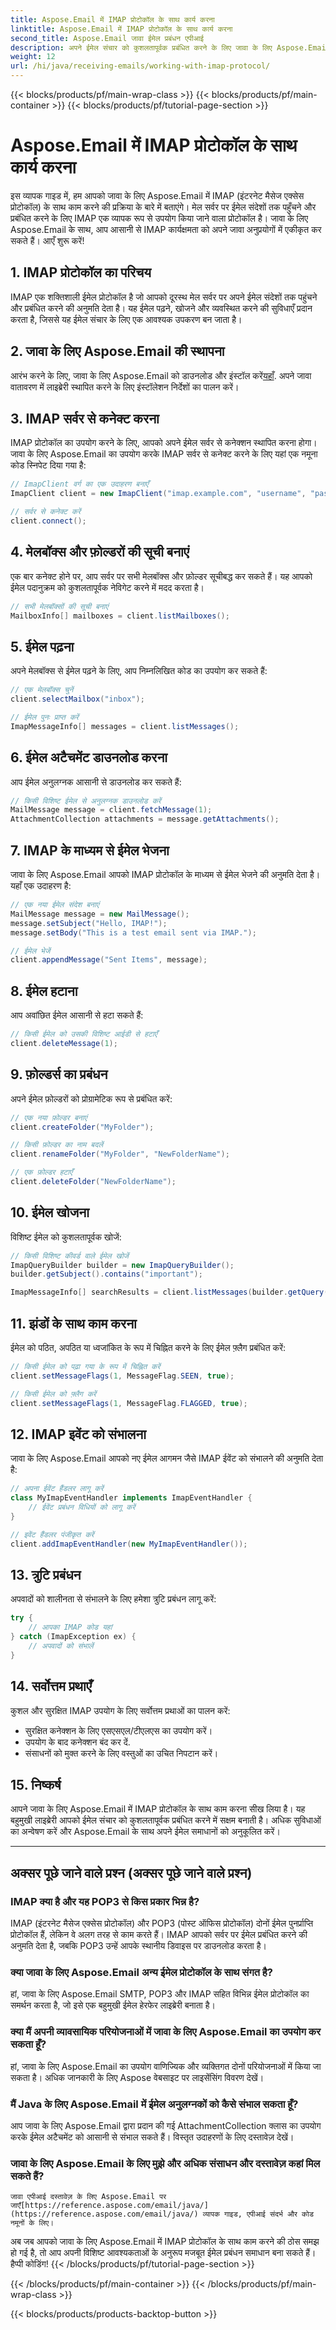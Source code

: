 ```yaml
---
title: Aspose.Email में IMAP प्रोटोकॉल के साथ कार्य करना
linktitle: Aspose.Email में IMAP प्रोटोकॉल के साथ कार्य करना
second_title: Aspose.Email जावा ईमेल प्रबंधन एपीआई
description: अपने ईमेल संचार को कुशलतापूर्वक प्रबंधित करने के लिए जावा के लिए Aspose.Email में IMAP प्रोटोकॉल के साथ काम करना सीखें।
weight: 12
url: /hi/java/receiving-emails/working-with-imap-protocol/
---
```


{{< blocks/products/pf/main-wrap-class >}}
{{< blocks/products/pf/main-container >}}
{{< blocks/products/pf/tutorial-page-section >}}

# Aspose.Email में IMAP प्रोटोकॉल के साथ कार्य करना


इस व्यापक गाइड में, हम आपको जावा के लिए Aspose.Email में IMAP (इंटरनेट मैसेज एक्सेस प्रोटोकॉल) के साथ काम करने की प्रक्रिया के बारे में बताएंगे। मेल सर्वर पर ईमेल संदेशों तक पहुँचने और प्रबंधित करने के लिए IMAP एक व्यापक रूप से उपयोग किया जाने वाला प्रोटोकॉल है। जावा के लिए Aspose.Email के साथ, आप आसानी से IMAP कार्यक्षमता को अपने जावा अनुप्रयोगों में एकीकृत कर सकते हैं। आएँ शुरू करें!


## 1. IMAP प्रोटोकॉल का परिचय

IMAP एक शक्तिशाली ईमेल प्रोटोकॉल है जो आपको दूरस्थ मेल सर्वर पर अपने ईमेल संदेशों तक पहुंचने और प्रबंधित करने की अनुमति देता है। यह ईमेल पढ़ने, खोजने और व्यवस्थित करने की सुविधाएँ प्रदान करता है, जिससे यह ईमेल संचार के लिए एक आवश्यक उपकरण बन जाता है।

## 2. जावा के लिए Aspose.Email की स्थापना

 आरंभ करने के लिए, जावा के लिए Aspose.Email को डाउनलोड और इंस्टॉल करें[यहाँ](https://releases.aspose.com/email/java/). अपने जावा वातावरण में लाइब्रेरी स्थापित करने के लिए इंस्टॉलेशन निर्देशों का पालन करें।

## 3. IMAP सर्वर से कनेक्ट करना

IMAP प्रोटोकॉल का उपयोग करने के लिए, आपको अपने ईमेल सर्वर से कनेक्शन स्थापित करना होगा। जावा के लिए Aspose.Email का उपयोग करके IMAP सर्वर से कनेक्ट करने के लिए यहां एक नमूना कोड स्निपेट दिया गया है:

```java
// ImapClient वर्ग का एक उदाहरण बनाएँ
ImapClient client = new ImapClient("imap.example.com", "username", "password");

// सर्वर से कनेक्ट करें
client.connect();
```

## 4. मेलबॉक्स और फ़ोल्डरों की सूची बनाएं

एक बार कनेक्ट होने पर, आप सर्वर पर सभी मेलबॉक्स और फ़ोल्डर सूचीबद्ध कर सकते हैं। यह आपको ईमेल पदानुक्रम को कुशलतापूर्वक नेविगेट करने में मदद करता है।

```java
// सभी मेलबॉक्सों की सूची बनाएं
MailboxInfo[] mailboxes = client.listMailboxes();
```

## 5. ईमेल पढ़ना

अपने मेलबॉक्स से ईमेल पढ़ने के लिए, आप निम्नलिखित कोड का उपयोग कर सकते हैं:

```java
// एक मेलबॉक्स चुनें
client.selectMailbox("inbox");

// ईमेल पुनः प्राप्त करें
ImapMessageInfo[] messages = client.listMessages();
```

## 6. ईमेल अटैचमेंट डाउनलोड करना

आप ईमेल अनुलग्नक आसानी से डाउनलोड कर सकते हैं:

```java
// किसी विशिष्ट ईमेल से अनुलग्नक डाउनलोड करें
MailMessage message = client.fetchMessage(1);
AttachmentCollection attachments = message.getAttachments();
```

## 7. IMAP के माध्यम से ईमेल भेजना

जावा के लिए Aspose.Email आपको IMAP प्रोटोकॉल के माध्यम से ईमेल भेजने की अनुमति देता है। यहाँ एक उदाहरण है:

```java
// एक नया ईमेल संदेश बनाएं
MailMessage message = new MailMessage();
message.setSubject("Hello, IMAP!");
message.setBody("This is a test email sent via IMAP.");

// ईमेल भेजें
client.appendMessage("Sent Items", message);
```

## 8. ईमेल हटाना

आप अवांछित ईमेल आसानी से हटा सकते हैं:

```java
// किसी ईमेल को उसकी विशिष्ट आईडी से हटाएँ
client.deleteMessage(1);
```

## 9. फ़ोल्डर्स का प्रबंधन

अपने ईमेल फ़ोल्डरों को प्रोग्रामेटिक रूप से प्रबंधित करें:

```java
// एक नया फ़ोल्डर बनाएं
client.createFolder("MyFolder");

// किसी फ़ोल्डर का नाम बदलें
client.renameFolder("MyFolder", "NewFolderName");

// एक फ़ोल्डर हटाएँ
client.deleteFolder("NewFolderName");
```

## 10. ईमेल खोजना

विशिष्ट ईमेल को कुशलतापूर्वक खोजें:

```java
// किसी विशिष्ट कीवर्ड वाले ईमेल खोजें
ImapQueryBuilder builder = new ImapQueryBuilder();
builder.getSubject().contains("important");

ImapMessageInfo[] searchResults = client.listMessages(builder.getQuery());
```

## 11. झंडों के साथ काम करना

ईमेल को पठित, अपठित या ध्वजांकित के रूप में चिह्नित करने के लिए ईमेल फ़्लैग प्रबंधित करें:

```java
// किसी ईमेल को पढ़ा गया के रूप में चिह्नित करें
client.setMessageFlags(1, MessageFlag.SEEN, true);

// किसी ईमेल को फ़्लैग करें
client.setMessageFlags(1, MessageFlag.FLAGGED, true);
```

## 12. IMAP इवेंट को संभालना

जावा के लिए Aspose.Email आपको नए ईमेल आगमन जैसे IMAP ईवेंट को संभालने की अनुमति देता है:

```java
// अपना ईवेंट हैंडलर लागू करें
class MyImapEventHandler implements ImapEventHandler {
    // ईवेंट प्रबंधन विधियों को लागू करें
}

// इवेंट हैंडलर पंजीकृत करें
client.addImapEventHandler(new MyImapEventHandler());
```

## 13. त्रुटि प्रबंधन

अपवादों को शालीनता से संभालने के लिए हमेशा त्रुटि प्रबंधन लागू करें:

```java
try {
    // आपका IMAP कोड यहां
} catch (ImapException ex) {
    // अपवादों को संभालें
}
```

## 14. सर्वोत्तम प्रथाएँ

कुशल और सुरक्षित IMAP उपयोग के लिए सर्वोत्तम प्रथाओं का पालन करें:

- सुरक्षित कनेक्शन के लिए एसएसएल/टीएलएस का उपयोग करें।
- उपयोग के बाद कनेक्शन बंद कर दें.
- संसाधनों को मुक्त करने के लिए वस्तुओं का उचित निपटान करें।

## 15. निष्कर्ष

आपने जावा के लिए Aspose.Email में IMAP प्रोटोकॉल के साथ काम करना सीख लिया है। यह बहुमुखी लाइब्रेरी आपको ईमेल संचार को कुशलतापूर्वक प्रबंधित करने में सक्षम बनाती है। अधिक सुविधाओं का अन्वेषण करें और Aspose.Email के साथ अपने ईमेल समाधानों को अनुकूलित करें।

---

## अक्सर पूछे जाने वाले प्रश्न (अक्सर पूछे जाने वाले प्रश्न)

### IMAP क्या है और यह POP3 से किस प्रकार भिन्न है?
   IMAP (इंटरनेट मैसेज एक्सेस प्रोटोकॉल) और POP3 (पोस्ट ऑफिस प्रोटोकॉल) दोनों ईमेल पुनर्प्राप्ति प्रोटोकॉल हैं, लेकिन वे अलग तरह से काम करते हैं। IMAP आपको सर्वर पर ईमेल प्रबंधित करने की अनुमति देता है, जबकि POP3 उन्हें आपके स्थानीय डिवाइस पर डाउनलोड करता है।

### क्या जावा के लिए Aspose.Email अन्य ईमेल प्रोटोकॉल के साथ संगत है?
   हां, जावा के लिए Aspose.Email SMTP, POP3 और IMAP सहित विभिन्न ईमेल प्रोटोकॉल का समर्थन करता है, जो इसे एक बहुमुखी ईमेल हेरफेर लाइब्रेरी बनाता है।

### क्या मैं अपनी व्यावसायिक परियोजनाओं में जावा के लिए Aspose.Email का उपयोग कर सकता हूँ?
   हां, जावा के लिए Aspose.Email का उपयोग वाणिज्यिक और व्यक्तिगत दोनों परियोजनाओं में किया जा सकता है। अधिक जानकारी के लिए Aspose वेबसाइट पर लाइसेंसिंग विवरण देखें।

### मैं Java के लिए Aspose.Email में ईमेल अनुलग्नकों को कैसे संभाल सकता हूँ?
   आप जावा के लिए Aspose.Email द्वारा प्रदान की गई AttachmentCollection क्लास का उपयोग करके ईमेल अटैचमेंट को आसानी से संभाल सकते हैं। विस्तृत उदाहरणों के लिए दस्तावेज़ देखें।

### जावा के लिए Aspose.Email के लिए मुझे और अधिक संसाधन और दस्तावेज़ कहां मिल सकते हैं?
    जावा एपीआई दस्तावेज़ के लिए Aspose.Email पर जाएँ[https://reference.aspose.com/email/java/](https://reference.aspose.com/email/java/) व्यापक गाइड, एपीआई संदर्भ और कोड नमूनों के लिए।

अब जब आपको जावा के लिए Aspose.Email में IMAP प्रोटोकॉल के साथ काम करने की ठोस समझ हो गई है, तो आप अपनी विशिष्ट आवश्यकताओं के अनुरूप मजबूत ईमेल प्रबंधन समाधान बना सकते हैं। हैप्पी कोडिंग!
{{< /blocks/products/pf/tutorial-page-section >}}

{{< /blocks/products/pf/main-container >}}
{{< /blocks/products/pf/main-wrap-class >}}

{{< blocks/products/products-backtop-button >}}
